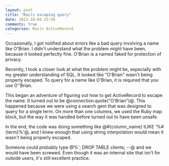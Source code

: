 ```yaml
---
layout: post
title: "Rails escaping query"
date: 2013-10-04 23:50
comments: true
categories: Rails ActiveRecord
---
```


Occasionally, I got notified about errors like a bad query involving a name like
O'Brian.  I didn't understand what the problem might have been, because it looked
perfectly fine.  O'Brian is a named faked for protection of privacy.

Recently, I took a closer look at what the problem might be, especially with my
greater understanding of SQL.  It looked like "O'Brian" wasn't being properly
escaped.  To query for a name like O'Brian, it is required that you use O''Brian.

This began an adventure of figuring out how to get ActiveRecord to escape the
name.  It turned out to be @connection.quote("O'Brian")@.  This happened because
we were using a search gem that was designed to query for a single term.  On
more than one columns, we used the Ruby map block, but the way it was handled
before turned out to have been unsafe.

In the end, the code was doing something like @#{column_name} ILIKE '%#{term}%'@,
and I knew enough that using string interpolation would mean it wasn't being
properly escaped.

Someone could probably type @%'; DROP TABLE clients; --@ and we would have been
screwed.  Even though it was an internal site that isn't for outside users, it's
still excellent practice.
